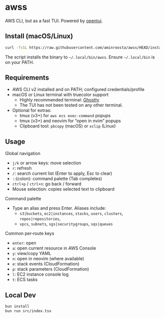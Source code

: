 # awss

AWS CLI, but as a fast TUI. Powered by [opentui](https://github.com/sst/opentui).

## Install (macOS/Linux)

```bash
curl -fsSL https://raw.githubusercontent.com/aminroosta/awss/HEAD/install.sh | bash
```
The script installs the binary to `~/.local/bin/awss`. Ensure `~/.local/bin` is on your PATH.

## Requirements

- AWS CLI v2 installed and on PATH; configured credentials/profile
- macOS or Linux terminal with truecolor support
  - Highly recommended terminal: [Ghostty](https://ghostty.org/)
  - The TUI has not been tested on any other terminal.
- Optional for extras:
  - tmux (v3+) for `aws ecs exec-command` popups
  - tmux (v3+) and neovim for “open in nvim” popups
  - Clipboard tool: `pbcopy` (macOS) or `xclip` (Linux)

## Usage

Global navigation

- `j/k` or arrow keys: move selection
- `r`: refresh
- `/`: search current list (Enter to apply, Esc to clear)
- `:`:(colon): command palette (Tab completes)
- `ctrl+p` / `ctrl+n`: go back / forward
- Mouse selection: copies selected text to clipboard

Command palette

- Type an alias and press Enter. Aliases include:
  - `s3|buckets`, `ec2|instances`, `stacks`, `users`, `clusters`, `repos|repositories`,
  - `vpcs`, `subnets`, `sgs|securitygroups`, `sqs|queues`

Common per‑route keys

- `enter`: open
- `a`: open current resource in AWS Console
- `y`: view/copy YAML
- `n`: open in neovim (where available)
- `e`: stack events (CloudFormation)
- `p`: stack parameters (CloudFormation)
- `l`: EC2 instance console log
- `t`: ECS tasks

## Local Dev

```bash
bun install
bun run src/index.tsx
```
